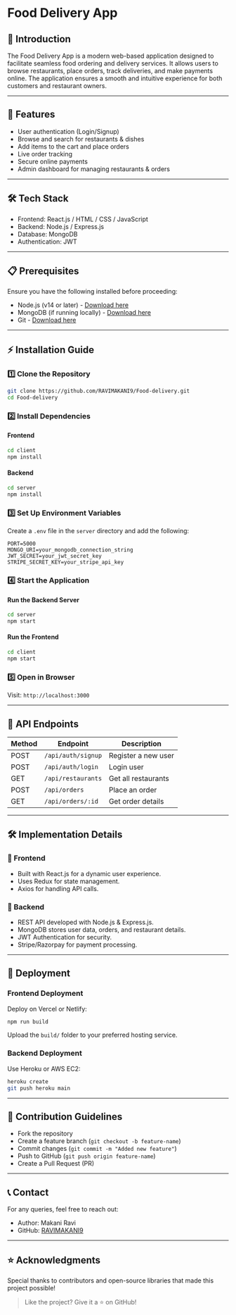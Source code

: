 # Food Delivery App

## 📌 Introduction
The Food Delivery App is a modern web-based application designed to facilitate seamless food ordering and delivery services. It allows users to browse restaurants, place orders, track deliveries, and make payments online. The application ensures a smooth and intuitive experience for both customers and restaurant owners.

---

## 🚀 Features
- User authentication (Login/Signup)
- Browse and search for restaurants & dishes
- Add items to the cart and place orders
- Live order tracking
- Secure online payments
- Admin dashboard for managing restaurants & orders

---

## 🛠️ Tech Stack
- Frontend: React.js / HTML / CSS / JavaScript
- Backend: Node.js / Express.js
- Database: MongoDB
- Authentication: JWT

---

## 📋 Prerequisites
Ensure you have the following installed before proceeding:
- Node.js (v14 or later) - [Download here](https://nodejs.org/)
- MongoDB (if running locally) - [Download here](https://www.mongodb.com/try/download/community)
- Git - [Download here](https://git-scm.com/downloads)

---

## ⚡ Installation Guide

### 1️⃣ Clone the Repository
```sh
git clone https://github.com/RAVIMAKANI9/Food-delivery.git
cd Food-delivery
```

### 2️⃣ Install Dependencies
#### Frontend
```sh
cd client
npm install
```
#### Backend
```sh
cd server
npm install
```

### 3️⃣ Set Up Environment Variables
Create a `.env` file in the `server` directory and add the following:
```env
PORT=5000
MONGO_URI=your_mongodb_connection_string
JWT_SECRET=your_jwt_secret_key
STRIPE_SECRET_KEY=your_stripe_api_key
```

### 4️⃣ Start the Application
#### Run the Backend Server
```sh
cd server
npm start
```
#### Run the Frontend
```sh
cd client
npm start
```

### 5️⃣ Open in Browser
Visit: `http://localhost:3000`

---

## 📖 API Endpoints

| Method | Endpoint | Description |
|--------|---------|-------------|
| POST | `/api/auth/signup` | Register a new user |
| POST | `/api/auth/login` | Login user |
| GET | `/api/restaurants` | Get all restaurants |
| POST | `/api/orders` | Place an order |
| GET | `/api/orders/:id` | Get order details |

---

## 🛠️ Implementation Details
### 🔹 Frontend
- Built with React.js for a dynamic user experience.
- Uses Redux for state management.
- Axios for handling API calls.

### 🔹 Backend
- REST API developed with Node.js & Express.js.
- MongoDB stores user data, orders, and restaurant details.
- JWT Authentication for security.
- Stripe/Razorpay for payment processing.

---

## 🚀 Deployment
### Frontend Deployment
Deploy on Vercel or Netlify:
```sh
npm run build
```
Upload the `build/` folder to your preferred hosting service.

### Backend Deployment
Use Heroku or AWS EC2:
```sh
heroku create
git push heroku main
```

---

## 📝 Contribution Guidelines
- Fork the repository
- Create a feature branch (`git checkout -b feature-name`)
- Commit changes (`git commit -m "Added new feature"`)
- Push to GitHub (`git push origin feature-name`)
- Create a Pull Request (PR)

---

## 📞 Contact
For any queries, feel free to reach out:
- Author: Makani Ravi
- GitHub: [RAVIMAKANI9](https://github.com/RAVIMAKANI9)

---

## ⭐ Acknowledgments
Special thanks to contributors and open-source libraries that made this project possible!

> Like the project? Give it a ⭐ on GitHub!
